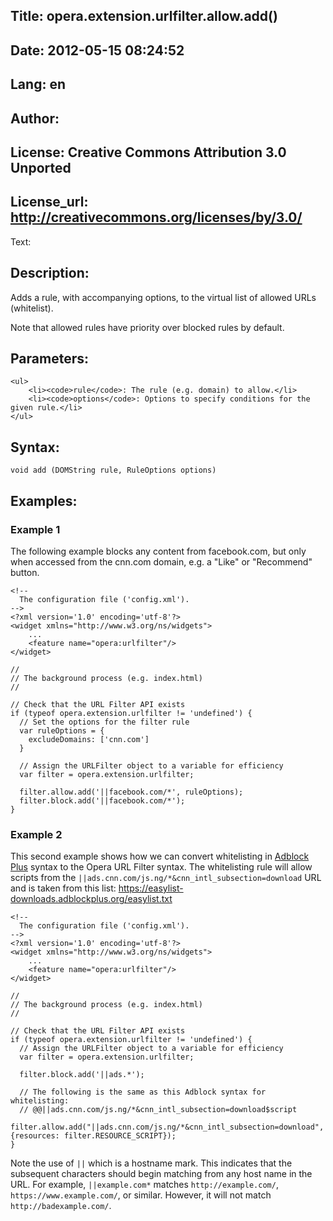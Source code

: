 Title: opera.extension.urlfilter.allow.add()
----
Date: 2012-05-15 08:24:52
----
Lang: en
----
Author: 
----
License: Creative Commons Attribution 3.0 Unported
----
License_url: http://creativecommons.org/licenses/by/3.0/
----
Text:

<h2>Description:</h2>

<p>Adds a rule, with accompanying options, to the virtual list of allowed URLs (whitelist).</p>

<p class="note">Note that allowed rules have priority over blocked rules by default.</p>

<h2>Parameters:</h2>

    <ul>
        <li><code>rule</code>: The rule (e.g. domain) to allow.</li>
        <li><code>options</code>: Options to specify conditions for the given rule.</li>
    </ul>

<h2>Syntax:</h2>

<p><code>void add (DOMString rule, RuleOptions options)</code></p>

<h2>Examples:</h2>

<h3>Example 1</h3>

<p>The following example blocks any content from facebook.com, but only when accessed from the cnn.com domain, e.g. a &quot;Like&quot; or &quot;Recommend&quot; button.</p>

<pre><code>&lt;!-- 
  The configuration file (&#39;config.xml&#39;).
--&gt;
&lt;?xml version=&#39;1.0&#39; encoding=&#39;utf-8&#39;?&gt;
&lt;widget xmlns=&quot;http://www.w3.org/ns/widgets&quot;&gt;
    ...
    &lt;feature name=&quot;opera:urlfilter&quot;/&gt;
&lt;/widget&gt;</code></pre>    

<pre><code>//
// The background process (e.g. index.html)
//

// Check that the URL Filter API exists
if (typeof opera.extension.urlfilter != &#39;undefined&#39;) {
  // Set the options for the filter rule
  var ruleOptions = {
    excludeDomains: [&#39;cnn.com&#39;]
  }
  
  // Assign the URLFilter object to a variable for efficiency
  var filter = opera.extension.urlfilter;
  
  filter.allow.add(&#39;||facebook.com/*&#39;, ruleOptions);
  filter.block.add(&#39;||facebook.com/*&#39;);
}</code></pre>

<h3>Example 2</h3>

<p>This second example shows how we can convert whitelisting in <a href="http://adblockplus.org/">Adblock Plus</a> syntax to the Opera URL Filter syntax. The whitelisting rule will allow scripts from the <code>||ads.cnn.com/js.ng/*&amp;cnn_intl_subsection=download</code> URL and is taken from this list: <a href="https://easylist-downloads.adblockplus.org/easylist.txt">https://easylist-downloads.adblockplus.org/easylist.txt</a></p>

<pre><code>&lt;!-- 
  The configuration file (&#39;config.xml&#39;).
--&gt;
&lt;?xml version=&#39;1.0&#39; encoding=&#39;utf-8&#39;?&gt;
&lt;widget xmlns=&quot;http://www.w3.org/ns/widgets&quot;&gt;
    ...
    &lt;feature name=&quot;opera:urlfilter&quot;/&gt;
&lt;/widget&gt;</code></pre>    

<pre><code>//
// The background process (e.g. index.html)
//

// Check that the URL Filter API exists
if (typeof opera.extension.urlfilter != &#39;undefined&#39;) {
  // Assign the URLFilter object to a variable for efficiency
  var filter = opera.extension.urlfilter;
  
  filter.block.add(&#39;||ads.*&#39;);
  
  // The following is the same as this Adblock syntax for whitelisting:
  // @@||ads.cnn.com/js.ng/*&amp;cnn_intl_subsection=download$script
  filter.allow.add(&quot;||ads.cnn.com/js.ng/*&amp;cnn_intl_subsection=download&quot;, {resources: filter.RESOURCE_SCRIPT});
}</code></pre>

<p class="note">Note the use of <code>||</code> which is a hostname mark. This indicates that the subsequent characters should begin matching from any host name in the URL. For example, <code>||example.com*</code> matches <code>http://example.com/</code>, <code>https://www.example.com/</code>, or similar. However, it will not match <code>http://badexample.com/</code>.</p>

